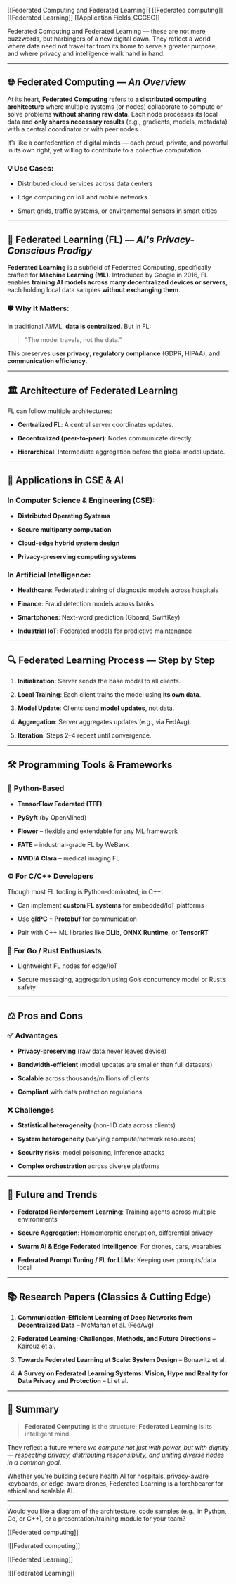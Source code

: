 [[Federated Computing and Federated Learning]]
[[Federated computing]]
[[Federated Learning]]
[[Application Fields_CCGSC]]




Federated Computing and Federated Learning — these are not mere buzzwords, but harbingers of a new digital dawn. They reflect a world where data need not travel far from its home to serve a greater purpose, and where privacy and intelligence walk hand in hand.

---

## 🌐 **Federated Computing** — _An Overview_

At its heart, **Federated Computing** refers to **a distributed computing architecture** where multiple systems (or nodes) collaborate to compute or solve problems **without sharing raw data**. Each node processes its local data and **only shares necessary results** (e.g., gradients, models, metadata) with a central coordinator or with peer nodes.

It’s like a confederation of digital minds — each proud, private, and powerful in its own right, yet willing to contribute to a collective computation.

### 💡 Use Cases:

- Distributed cloud services across data centers
    
- Edge computing on IoT and mobile networks
    
- Smart grids, traffic systems, or environmental sensors in smart cities
    

---

## 🧠 **Federated Learning (FL)** — _AI's Privacy-Conscious Prodigy_

**Federated Learning** is a subfield of Federated Computing, specifically crafted for **Machine Learning (ML)**. Introduced by Google in 2016, FL enables **training AI models across many decentralized devices or servers**, each holding local data samples **without exchanging them**.

### 🛡️ Why It Matters:

In traditional AI/ML, **data is centralized**. But in FL:

> "The model travels, not the data."

This preserves **user privacy**, **regulatory compliance** (GDPR, HIPAA), and **communication efficiency**.

---

## 🏛️ Architecture of Federated Learning

FL can follow multiple architectures:

- **Centralized FL**: A central server coordinates updates.
    
- **Decentralized (peer-to-peer)**: Nodes communicate directly.
    
- **Hierarchical**: Intermediate aggregation before the global model update.
    

---

## 🔧 Applications in CSE & AI

### In **Computer Science & Engineering (CSE)**:

- **Distributed Operating Systems**
    
- **Secure multiparty computation**
    
- **Cloud-edge hybrid system design**
    
- **Privacy-preserving computing systems**
    

### In **Artificial Intelligence**:

- **Healthcare**: Federated training of diagnostic models across hospitals
    
- **Finance**: Fraud detection models across banks
    
- **Smartphones**: Next-word prediction (Gboard, SwiftKey)
    
- **Industrial IoT**: Federated models for predictive maintenance
    

---

## 🔍 Federated Learning Process — Step by Step

1. **Initialization**: Server sends the base model to all clients.
    
2. **Local Training**: Each client trains the model using **its own data**.
    
3. **Model Update**: Clients send **model updates**, not data.
    
4. **Aggregation**: Server aggregates updates (e.g., via FedAvg).
    
5. **Iteration**: Steps 2–4 repeat until convergence.
    

---

## 🛠️ Programming Tools & Frameworks

### 🔷 **Python-Based**

- **TensorFlow Federated (TFF)**
    
- **PySyft** (by OpenMined)
    
- **Flower** – flexible and extendable for any ML framework
    
- **FATE** – industrial-grade FL by WeBank
    
- **NVIDIA Clara** – medical imaging FL
    

### ⚙️ **For C/C++ Developers**

Though most FL tooling is Python-dominated, in C++:

- Can implement **custom FL systems** for embedded/IoT platforms
    
- Use **gRPC + Protobuf** for communication
    
- Pair with C++ ML libraries like **DLib**, **ONNX Runtime**, or **TensorRT**
    

### 🦾 **For Go / Rust Enthusiasts**

- Lightweight FL nodes for edge/IoT
    
- Secure messaging, aggregation using Go’s concurrency model or Rust’s safety
    

---

## ⚖️ Pros and Cons

### ✅ **Advantages**

- **Privacy-preserving** (raw data never leaves device)
    
- **Bandwidth-efficient** (model updates are smaller than full datasets)
    
- **Scalable** across thousands/millions of clients
    
- **Compliant** with data protection regulations
    

### ❌ **Challenges**

- **Statistical heterogeneity** (non-IID data across clients)
    
- **System heterogeneity** (varying compute/network resources)
    
- **Security risks**: model poisoning, inference attacks
    
- **Complex orchestration** across diverse platforms
    

---

## 🔮 Future and Trends

- **Federated Reinforcement Learning**: Training agents across multiple environments
    
- **Secure Aggregation**: Homomorphic encryption, differential privacy
    
- **Swarm AI & Edge Federated Intelligence**: For drones, cars, wearables
    
- **Federated Prompt Tuning / FL for LLMs**: Keeping user prompts/data local
    

---

## 📚 Research Papers (Classics & Cutting Edge)

1. **Communication-Efficient Learning of Deep Networks from Decentralized Data** – McMahan et al. (FedAvg)
    
2. **Federated Learning: Challenges, Methods, and Future Directions** – Kairouz et al.
    
3. **Towards Federated Learning at Scale: System Design** – Bonawitz et al.
    
4. **A Survey on Federated Learning Systems: Vision, Hype and Reality for Data Privacy and Protection** – Li et al.
    

---

## 📜 Summary

> **Federated Computing** is the structure; **Federated Learning** is its intelligent mind.

They reflect a future where _we compute not just with power, but with dignity — respecting privacy, distributing responsibility, and uniting diverse nodes in a common goal_.

Whether you're building secure health AI for hospitals, privacy-aware keyboards, or edge-aware drones, Federated Learning is a torchbearer for ethical and scalable AI.

---

Would you like a diagram of the architecture, code samples (e.g., in Python, Go, or C++), or a presentation/training module for your team?


[[Federated computing]]

![[Federated computing]]










[[Federated Learning]]

![[Federated Learning]]






